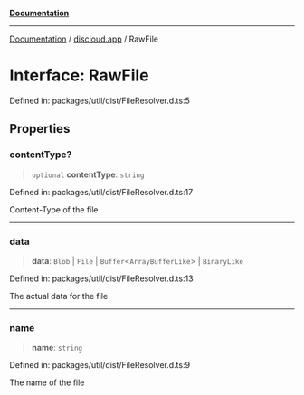 [**Documentation**](../../README.md)

***

[Documentation](../../packages.md) / [discloud.app](../README.md) / RawFile

# Interface: RawFile

Defined in: packages/util/dist/FileResolver.d.ts:5

## Properties

### contentType?

> `optional` **contentType**: `string`

Defined in: packages/util/dist/FileResolver.d.ts:17

Content-Type of the file

***

### data

> **data**: `Blob` \| `File` \| `Buffer`\<`ArrayBufferLike`\> \| `BinaryLike`

Defined in: packages/util/dist/FileResolver.d.ts:13

The actual data for the file

***

### name

> **name**: `string`

Defined in: packages/util/dist/FileResolver.d.ts:9

The name of the file
